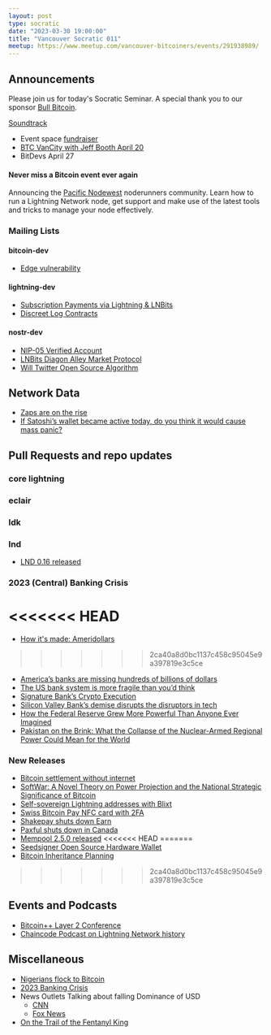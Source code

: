 ```yaml
---
layout: post
type: socratic
date: "2023-03-30 19:00:00"
title: "Vancouver Socratic 011"
meetup: https://www.meetup.com/vancouver-bitcoiners/events/291938989/
---
```


## Announcements

Please join us for today's Socratic Seminar. A special thank you to our sponsor [Bull Bitcoin](https://www.bullbitcoin.com/). 

[Soundtrack](https://radiofreefedi.net/)

- Event space [fundraiser](https://we.encrypt.cash/apps/3f4pB5NNWmZnkryEpMiSDbzVENj9/crowdfund)
- [BTC VanCity with Jeff Booth April 20](https://www.meetup.com/btc_vancity/events/292534162)
- BitDevs April 27

#### Never miss a Bitcoin event ever again

Announcing the [Pacific Nodewest](https://amboss.space/community/4a8adb4b-3c42-4830-8363-32fab846d1ff) noderunners community. Learn how to run a Lightning Network node, get support and make use of the latest tools and tricks to manage your node effectively.

### Mailing Lists

#### bitcoin-dev

- [Edge vulnerability](https://edge.app/blog/company-news/edge-security-incident-urgent-notice/)

#### lightning-dev

- [Subscription Payments via Lightning & LNBits](https://twitter.com/BitcoinJungleCR/status/1558961090389762050)
- [Discreet Log Contracts](https://medium.com/@gertjaap/discreet-log-contracts-invisible-smart-contracts-on-the-bitcoin-blockchain-cc8afbdbf0db)

<!-- #### dlc-dev -->

#### nostr-dev

- [NIP-05 Verified Account](https://thebitcoinmanual.com/articles/nostr-account-nip-05-verified/)
- [LNBits Diagon Alley Market Protocol](https://github.com/lnbits/nostrmarket)
- [Will Twitter Open Source Algorithm](https://techcrunch.com/2023/02/21/elon-musk-suggests-twitter-could-open-source-its-algorithm-next-week/)

<!-- ### Optech -->

<!-- ### Bitcoinomics -->

## Network Data

- [Zaps are on the rise](https://twitter.com/kerooke/status/1629174054618910720)
- [If Satoshi’s wallet became active today, do you think it would cause mass panic?](https://www.reddit.com/r/CryptoCurrency/comments/125udy6/if_satoshis_wallet_became_active_today_do_you/)

<!-- ## Research -->



<!-- ## InfoSec -->


## Pull Requests and repo updates

<!-- ### Bitcoin Core -->

<!-- ### rust-bitcoin -->

<!-- ### secp256k1 -->

<!-- ### secp256k1-zkp -->

<!-- ### BIPs -->

<!-- ### eclair -->

### core lightning

### eclair

### ldk

### lnd

- [LND 0.16 released](https://lightning.engineering/posts/2023-03-29-lnd-0.16-launch/)

<!-- ### rust-lightning -->


<!-- ### BOLTS -->

### 2023 (Central) Banking Crisis

<<<<<<< HEAD
=======
- [How it's made: Ameridollars](https://fedguy.com/ameridollars/)
>>>>>>> 2ca40a8d0bc1137c458c95045e9a397819e3c5ce
- [America’s banks are missing hundreds of billions of dollars](https://www.economist.com/finance-and-economics/2023/03/21/americas-banks-are-missing-hundreds-of-billions-of-dollars)
- [The US bank system is more fragile than you’d think](https://www.ft.com/content/84c4446a-d7aa-4f70-a286-adeb4fc4988c)
- [Signature Bank’s Crypto Execution](https://www.wsj.com/articles/signature-banks-crypto-execution-c707bb48)
- [Silicon Valley Bank’s demise disrupts the disruptors in tech](https://apnews.com/article/bank-collapse-technology-startups-financing-3ef75973c14c81d46e3b390e03cab71c)
- [How the Federal Reserve Grew More Powerful Than Anyone Ever Imagined](https://www.bloomberg.com/news/articles/2023-03-13/how-did-the-federal-reserve-gain-so-much-power)
- [Pakistan on the Brink: What the Collapse of the Nuclear-Armed Regional Power Could Mean for the World](https://theintercept.com/2023/02/12/pakistan-economy-crisis-imf/)

### New Releases

  - [Bitcoin settlement without internet](https://machankura.com/)
  - [SoftWar: A Novel Theory on Power Projection and the National Strategic Significance of Bitcoin](https://twitter.com/JasonPLowery/status/1627640858106380290)
  - [Self-sovereign Lightning addresses with Blixt](https://twitter.com/hampus_s/status/1630219164265619456)
  - [Swiss Bitcoin Pay NFC card with 2FA](https://twitter.com/swissbitcoinpay/status/1637746047471480833)
  - [Shakepay shuts down Earn](https://www.reddit.com/r/shakepay/comments/11eg4mk/goodbye_to_shakepay_earn/)
  - [Paxful shuts down in Canada](https://www.reddit.com/r/paxful/comments/11dmkos/comment/ja9pf2z/)
  - [Mempool 2.5.0 released](https://twitter.com/mempool/status/1640715797097246723)
<<<<<<< HEAD
=======
  - [Seedsigner Open Source Hardware Wallet](https://seedsigner.com/)
  - [Bitcoin Inheritance Planning](https://nunchuk.io/blog/multiple-beneficiaries-and-local-currency)
>>>>>>> 2ca40a8d0bc1137c458c95045e9a397819e3c5ce


## Events and Podcasts

- [Bitcoin++ Layer 2 Conference ](https://btcpp.dev/#agenda)
- [Chaincode Podcast on Lightning Network history](https://twitter.com/murchandamus/status/1638927830334439424)

## Miscellaneous

- [Nigerians flock to Bitcoin](https://www.forbes.com/sites/abubakarnurkhalil/2023/03/01/the-naira-crisis-is-fuelling-bitcoin-adoption-in-nigeria/)
- [2023 Banking Crisis](https://www.piratewires.com/p/2023-banking-crisis)
- News Outlets Talking about falling Dominance of USD
    - [CNN](https://twitter.com/FareedZakaria/status/1640058728752840707)
    - [Fox News](https://twitter.com/HumbleBitcoiner/status/1640178410746966016)
- [On the Trail of the Fentanyl King](https://www.wired.com/story/on-the-trail-of-the-fentanyl-king/)
